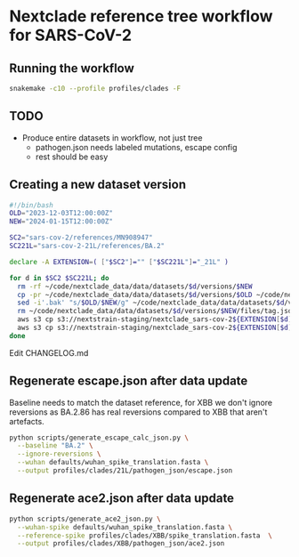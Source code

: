 # Nextclade reference tree workflow for SARS-CoV-2

## Running the workflow

```sh
snakemake -c10 --profile profiles/clades -F
```

## TODO

- Produce entire datasets in workflow, not just tree
  - pathogen.json needs labeled mutations, escape config
  - rest should be easy

## Creating a new dataset version

```sh
#!/bin/bash
OLD="2023-12-03T12:00:00Z"
NEW="2024-01-15T12:00:00Z"

SC2="sars-cov-2/references/MN908947"
SC221L="sars-cov-2-21L/references/BA.2"

declare -A EXTENSION=( ["$SC2"]="" ["$SC221L"]="_21L" )

for d in $SC2 $SC221L; do
  rm -rf ~/code/nextclade_data/data/datasets/$d/versions/$NEW
  cp -pr ~/code/nextclade_data/data/datasets/$d/versions/$OLD ~/code/nextclade_data/data/datasets/$d/versions/$NEW
  sed -i'.bak' "s/$OLD/$NEW/g" ~/code/nextclade_data/data/datasets/$d/versions/$NEW/files/tag.json;
  rm ~/code/nextclade_data/data/datasets/$d/versions/$NEW/files/tag.json.bak;
  aws s3 cp s3://nextstrain-staging/nextclade_sars-cov-2${EXTENSION[$d]}.json - | gzcat >~/code/nextclade_data/data/datasets/$d/versions/$NEW/files/tree.json
  aws s3 cp s3://nextstrain-staging/nextclade_sars-cov-2${EXTENSION[$d]}.json s3://nextstrain-data/nextclade_sars-cov-2${EXTENSION[$d]}.json
done
```

Edit CHANGELOG.md

## Regenerate escape.json after data update

Baseline needs to match the dataset reference, for XBB we don't ignore reversions as BA.2.86 has real reversions compared to XBB that aren't artefacts.

```bash
python scripts/generate_escape_calc_json.py \
  --baseline "BA.2" \
  --ignore-reversions \
  --wuhan defaults/wuhan_spike_translation.fasta \
  --output profiles/clades/21L/pathogen_json/escape.json
```

## Regenerate ace2.json after data update

```bash
python scripts/generate_ace2_json.py \
  --wuhan-spike defaults/wuhan_spike_translation.fasta \
  --reference-spike profiles/clades/XBB/spike_translation.fasta  \
  --output profiles/clades/XBB/pathogen_json/ace2.json
```
